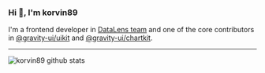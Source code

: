 ### Hi 👋, I'm korvin89

I'm a frontend developer in [DataLens team](https://datalens.tech/) and one of the core contributors in [@gravity-ui/uikit](https://github.com/gravity-ui/uikit) and [@gravity-ui/chartkit](https://github.com/gravity-ui/chartkit).

----

<img src="https://github-readme-stats.vercel.app/api/?username=korvin89&show_icons=true&locale=en&show=reviews,prs_merged&theme=github_dark_dimmed" alt="korvin89 github stats"/>
